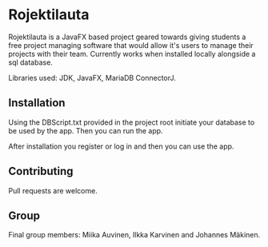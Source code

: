 # Rojektilauta

Rojektilauta is a JavaFX based project geared towards giving students a free project managing software that would allow
it's users to manage their projects with their team. Currently works when installed locally alongside a sql database.

Libraries used: JDK, JavaFX, MariaDB ConnectorJ.

## Installation

Using the DBScript.txt provided in the project root initiate your database to be used by the app. Then you can run the app.

After installation you register or log in and then you can use the app.

## Contributing

Pull requests are welcome.

## Group

Final group members: Miika Auvinen, Ilkka Karvinen and Johannes Mäkinen.

